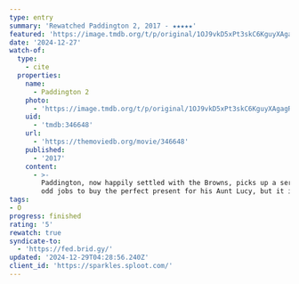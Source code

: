 ```yaml
---
type: entry
summary: 'Rewatched Paddington 2, 2017 - ★★★★★'
featured: 'https://image.tmdb.org/t/p/original/1OJ9vkD5xPt3skC6KguyXAgagRZ.jpg'
date: '2024-12-27'
watch-of:
  type:
    - cite
  properties:
    name:
      - Paddington 2
    photo:
      - 'https://image.tmdb.org/t/p/original/1OJ9vkD5xPt3skC6KguyXAgagRZ.jpg'
    uid:
      - 'tmdb:346648'
    url:
      - 'https://themoviedb.org/movie/346648'
    published:
      - '2017'
    content:
      - >-
        Paddington, now happily settled with the Browns, picks up a series of
        odd jobs to buy the perfect present for his Aunt Lucy, but it is stolen.
tags:
- O
progress: finished
rating: '5'
rewatch: true
syndicate-to:
  - 'https://fed.brid.gy/'
updated: '2024-12-29T04:28:56.240Z'
client_id: 'https://sparkles.sploot.com/'
---
```



